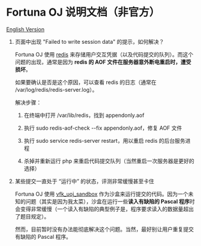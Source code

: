 # Fortuna OJ 说明文档（非官方）

[English Version](README.md)

1. 页面中出现 "Failed to write session data" 的提示，如何解决？

   Fortuna OJ 使用 [redis](https://github.com/antirez/redis) 来存储用户交互凭据（以及代码提交的队列）。而这个问题的出现，通常是因为 **redis 的 AOF 文件在服务器意外断电重启时，遭受损坏**。

   如果要确认是否是这个原因，可以查看 redis 的日志（通常在 /var/log/redis/redis-server.log）。

   解决步骤：

   1. 在终端中打开 /var/lib/redis，找到 appendonly.aof

   2. 执行 sudo redis-aof-check --fix appendonly.aof，修复 AOF 文件

   3. 执行 sudo service redis-server restart，用以重启 redis 的后台服务进程

   4. 杀掉并重新运行 php 来重启代码提交队列（当然重启一次服务器是更好的选择）

      

2. 某些提交一直处于 “运行中” 的状态，评测非常缓慢甚至卡住

   Fortuna OJ 使用 [vfk_uoj_sandbox](https://github.com/roastduck/vfk_uoj_sandbox) 作为沙盒来运行提交的代码。因为一个未知的问题（其实是因为我太菜），沙盒在运行一些**读入有缺陷的 Pascal 程序**时会变得非常缓慢（一个读入有缺陷的典型例子是，程序要求读入的数据量超出了题目规定）。

   然而，目前暂时没有办法能彻底解决这个问题。当然，最好别让用户重复提交有缺陷的 Pascal 程序。

